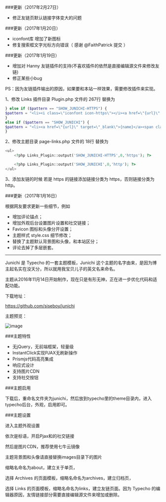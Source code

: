 ###更新（2017年2月27日）

- 修正友链页默认链接字体变大的问题

###更新（2017年1月20日）

- iconfont库 增加了新图标
- 修复搜索框文字光标方向错误（ 感谢 @FaithPatrick 提交 ）

###更新（2017年1月19日）

- 增加对 Hanny 友链插件的支持(不喜欢插件的依然是直接编辑源文件来修改友链)
- 修正某些小bug

PS：因为友链插件输出的原因，如果要和本站一样效果，需要修改插件来实现。

1、修改 Links 插件目录 Plugin.php 文件的 267行 替换为 

```php
} else if ($pattern == "SHOW_JUNICHI-HTTPS") {
$pattern = "<li><i class=\"iconfont icon-https\"></i><a href=\"{url}\" target=\"_blank\">{name}</a><span class=\"more\">（{title}）</span></li>\n";
}
else if ($pattern == "SHOW_JUNICHI") {
$pattern = "<li><a href=\"{url}\" target=\"_blank\">{name}</a><span class=\"more\">（{title}）</span></li>\n";
}
```
2、修改主题目录 page-links.php 文件的 18行 替换为

```php
<ul>
    <?php Links_Plugin::output('SHOW_JUNICHI-HTTPS',0,'https'); ?>

    <?php Links_Plugin::output('SHOW_JUNICHI',0,'http'); ?>
</ul> 
```
3、添加友链的时候 若是 https 的链接添加链接分类为 https，否则链接分类为 http。

###更新（2017年1月16日）

根据网友要求更新一些细节，例如

- 增加评论锚点；
- 增加外观后台设置图片设置和社交链接；
- Favicon 图标和头像分开设置；
- 主题样式 style.css 细节修改；
- 替换了主题默认背景图和头像，和本站区分；
- 评论去掉了多层嵌套。

<hr>

Junichi 是 Typecho 的一套主题模板，Junichi 这个主题的名字由来，是因为博主起名实在没天分，所以就用我宝贝儿子的英文名来命名。

主题从2016年11月14日开始制作，现在只是有形无神，正在进一步优化代码和适配功能。

下载地址：

https://github.com/siseboy/junichi

主题预览：

![image](https://uefeng.com/usr/uploads/2016/11/2121536658.png)

###主题特性

 - 无jQuery，无前端框架，轻量级
 - InstantClick实现PJAX无刷新操作
 - Prismjs代码高亮集成
 - 响应式设计
 - 支持图片CDN
 - 支持社交按钮

###主题启用

下载后，重命名文件夹为junichi，然后放到typecho里的theme目录内，进入typecho后台，外观，启用即可。

###主题设置

进入主题外观设置

依次是标语，开启Pjax和的社交链接

然后是图片CDN，推荐使用七牛云镜像

主题背景图和头像请直接替换images目录下的图片

缩略名命名为about，建立关于单页，

选择 Archives 的页面模板，缩略名命名为archives，建立归档页，

选择 Links 的页面模板，缩略名命名为links，建立友链页面。因为 Typecho 的编辑器原因，友情链接部分需要直接编辑源文件来增加或删除。
